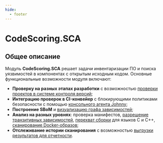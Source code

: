 ```yaml
---
hide:
  - footer
---
```


# CodeScoring.SCA

## Общее описание

Модуль **CodeScoring.SCA** решает задачи инвентаризации ПО и поиска уязвимостей в компонентах с открытым исходным кодом. Основные функциональные возможности модуля включают:

- **Проверку на разных этапах разработки** с возможностью [проверки проектов в системе контроля версий](/sca/launch-analysis);
- **Интеграцию проверок в CI-конвейер** с блокирующими политиками безопасности с помощью [консольного агента Johnny](/agent);
- **Построение SBoM** и [визуализацию графа зависимостей](/sca/graphs);
- **Анализ на разных уровнях**: проверка манифестов, [разрешение транзитивных зависимостей](/agent/resolve), [перехват сборки](/agent/scan-build) для языков C и C++, [сканирование Docker-образов](/sca/docker-analysis);
- **Отслеживание истории сканирования** с возможностью [выгрузки результатов для отчетности](/sca/export-results).